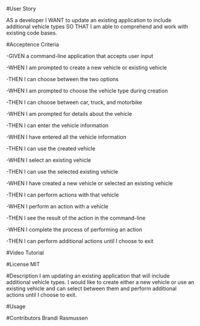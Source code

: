 #User Story

AS a developer
I WANT to update an existing application to include additional vehicle types
SO THAT I am able to comprehend and work with existing code bases.

#Acceptence Criteria

-GIVEN a command-line application that accepts user input

-WHEN I am prompted to create a new vehicle or existing vehicle

-THEN I can choose between the two options

-WHEN I am prompted to choose the vehicle type during creation

-THEN I can choose between car, truck, and motorbike

-WHEN I am prompted for details about the vehicle

-THEN I can enter the vehicle information

-WHEN I have entered all the vehicle information

-THEN I can use the created vehicle

-WHEN I select an existing vehicle

-THEN I can use the selected existing vehicle

-WHEN I have created a new vehicle or selected an existing vehicle

-THEN I can perform actions with that vehicle

-WHEN I perform an action with a vehicle

-THEN I see the result of the action in the command-line

-WHEN I complete the process of performing an action

-THEN I can perform additional actions until I choose to exit

#Video Tutorial


#License
MIT

#Description
I am updating an existing application that will include additional vehicle types.  I would like to create either a new vehicle or use an existing vehicle and can select between them and perform additional actions until I choose to exit.  

#Usage

#Contributors
Brandi Rasmussen


